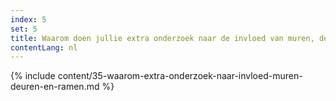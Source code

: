 ```yaml
---
index: 5
set: 5
title: Waarom doen jullie extra onderzoek naar de invloed van muren, deuren en ramen op CoronaMelder?
contentLang: nl
---
```

{% include content/35-waarom-extra-onderzoek-naar-invloed-muren-deuren-en-ramen.md %}
